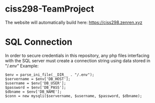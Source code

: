 # ciss298-TeamProject
The website will automatically build here:
https://ciss298.zenren.xyz

# SQL Connection
In order to secure credentials in this repository, any php files interfacing with the SQL server must create a connection string using data stored in "/.env" Example:
```
$env = parse_ini_file(__DIR__ . "/.env");
$servername = $env['DB_HOST'];
$username = $env['DB_USER'];
$password = $env['DB_PASS'];
$dbname = $env['DB_NAME'];
$conn = new mysqli($servername, $username, $password, $dbname);
```
